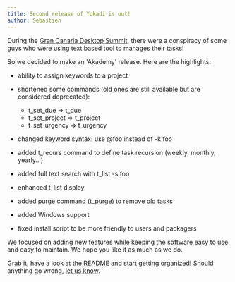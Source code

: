 ```yaml
---
title: Second release of Yokadi is out!
author: Sebastien
---
```

During the [Gran Canaria Desktop Summit](http://www.grancanariadesktopsummit.org/), there were a conspiracy of some
guys who were using text based tool to manages their tasks!

So we decided to make an 'Akademy' release. Here are the highlights:
- ability to assign keywords to a project
- shortened some commands (old ones are still available but are considered deprecated):

  - t\_set\_due => t\_due
  - t\_set\_project => t\_project
  - t\_set\_urgency => t\_urgency

- changed keyword syntax: use @foo instead of -k foo
- added t\_recurs command to define task recursion (weekly, monthly, yearly...)
- added full text search with t\_list -s foo
- enhanced t\_list display
- added purge command (t\_purge) to remove old tasks
- added Windows support
- fixed install script to be more friendly to users and packagers

We focused on adding new features while keeping the software easy to use and easy
to maintain. We hope you like it as much as we do.

[Grab it](download.html), have a look at the [README](README.html)
and start getting organized! Should anything go wrong, [let us know](contact.html).
